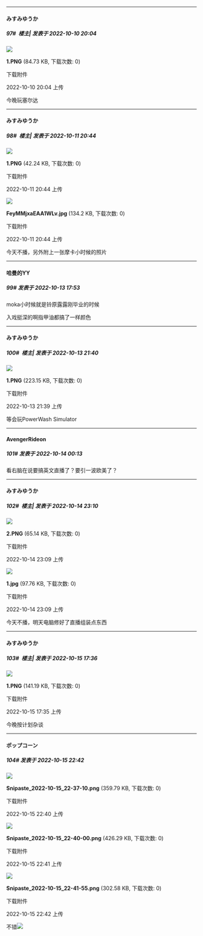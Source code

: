 

*****

####  みすみゆうか  
##### 97#         楼主| 发表于 2022-10-10 20:04

<img src="https://img.saraba1st.com/forum/202210/10/200410z1h3m76dgda63il7.png" referrerpolicy="no-referrer">

<strong>1.PNG</strong> (84.73 KB, 下载次数: 0)

下载附件

2022-10-10 20:04 上传

今晚玩塞尔达



*****

####  みすみゆうか  
##### 98#         楼主| 发表于 2022-10-11 20:44

<img src="https://img.saraba1st.com/forum/202210/11/204426y5w5k4qhll1uh549.png" referrerpolicy="no-referrer">

<strong>1.PNG</strong> (42.24 KB, 下载次数: 0)

下载附件

2022-10-11 20:44 上传

<img src="https://img.saraba1st.com/forum/202210/11/204432p09n9n700vm0nmtl.jpg" referrerpolicy="no-referrer">

<strong>FeyMMjxaEAA1WLv.jpg</strong> (134.2 KB, 下载次数: 0)

下载附件

2022-10-11 20:44 上传

今天不播，另外附上一张摩卡小时候的照片



*****

####  哈曼的YY  
##### 99#       发表于 2022-10-13 17:53

moka小时候就是铃原露露刚毕业的时候

入戏挺深的啊指甲油都搞了一样颜色



*****

####  みすみゆうか  
##### 100#         楼主| 发表于 2022-10-13 21:40

<img src="https://img.saraba1st.com/forum/202210/13/213948oas3oyyb6noshz05.png" referrerpolicy="no-referrer">

<strong>1.PNG</strong> (223.15 KB, 下载次数: 0)

下载附件

2022-10-13 21:39 上传

等会玩PowerWash Simulator



*****

####  AvengerRideon  
##### 101#       发表于 2022-10-14 00:13

看右脑在说要搞英文直播了？要引一波欧美了？



*****

####  みすみゆうか  
##### 102#         楼主| 发表于 2022-10-14 23:10

<img src="https://img.saraba1st.com/forum/202210/14/230951ahf65mcqf2n6qxh6.png" referrerpolicy="no-referrer">

<strong>2.PNG</strong> (65.14 KB, 下载次数: 0)

下载附件

2022-10-14 23:09 上传

<img src="https://img.saraba1st.com/forum/202210/14/230956ehcj55853haa6a2z.jpg" referrerpolicy="no-referrer">

<strong>1.jpg</strong> (97.76 KB, 下载次数: 0)

下载附件

2022-10-14 23:09 上传

今天不播，明天电脑修好了直播组装点东西



*****

####  みすみゆうか  
##### 103#         楼主| 发表于 2022-10-15 17:36

<img src="https://img.saraba1st.com/forum/202210/15/173559j3t80ltko8thj3tj.png" referrerpolicy="no-referrer">

<strong>1.PNG</strong> (141.19 KB, 下载次数: 0)

下载附件

2022-10-15 17:35 上传

今晚按计划杂谈



*****

####  ポップコーン  
##### 104#       发表于 2022-10-15 22:42

<img src="https://img.saraba1st.com/forum/202210/15/224055q92kcfkf1frx39cr.png" referrerpolicy="no-referrer">

<strong>Snipaste_2022-10-15_22-37-10.png</strong> (359.79 KB, 下载次数: 0)

下载附件

2022-10-15 22:40 上传

<img src="https://img.saraba1st.com/forum/202210/15/224120xfq5su15z5sp9ssp.png" referrerpolicy="no-referrer">

<strong>Snipaste_2022-10-15_22-40-00.png</strong> (426.29 KB, 下载次数: 0)

下载附件

2022-10-15 22:41 上传

<img src="https://img.saraba1st.com/forum/202210/15/224212ptggcfht48bw846o.png" referrerpolicy="no-referrer">

<strong>Snipaste_2022-10-15_22-41-55.png</strong> (302.58 KB, 下载次数: 0)

下载附件

2022-10-15 22:42 上传

不错<img src="https://static.saraba1st.com/image/smiley/face2017/072.png" referrerpolicy="no-referrer">

